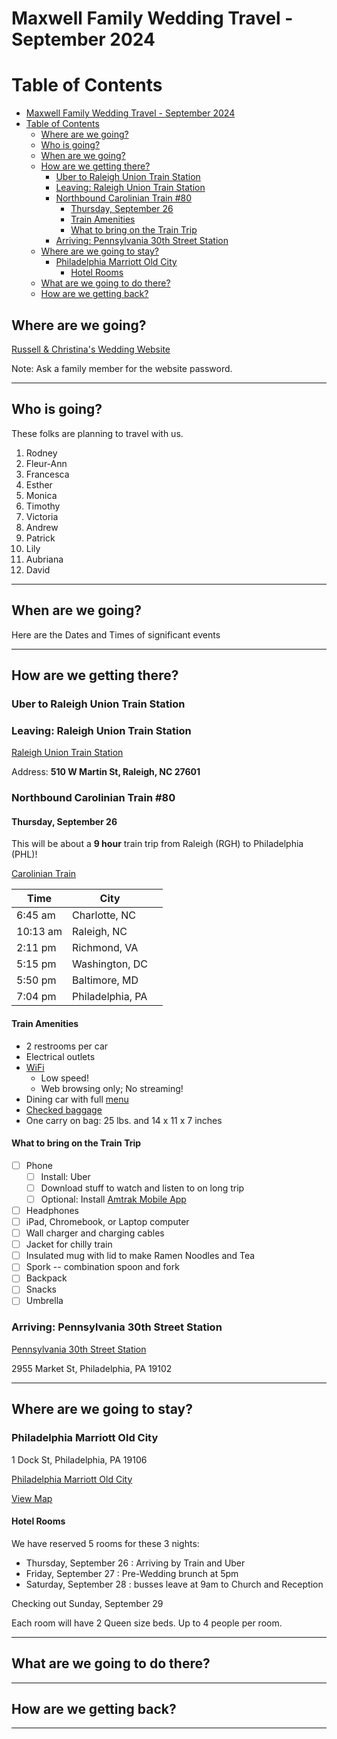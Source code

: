 # Maxwell Family Wedding Travel - September 2024

# Table of Contents
<!-- TOC -->
* [Maxwell Family Wedding Travel - September 2024](#maxwell-family-wedding-travel---september-2024)
* [Table of Contents](#table-of-contents)
  * [Where are we going?](#where-are-we-going)
  * [Who is going?](#who-is-going)
  * [When are we going?](#when-are-we-going)
  * [How are we getting there?](#how-are-we-getting-there)
    * [Uber to Raleigh Union Train Station](#uber-to-raleigh-union-train-station)
    * [Leaving: Raleigh Union Train Station](#leaving-raleigh-union-train-station)
    * [Northbound Carolinian Train #80](#northbound-carolinian-train-80)
      * [Thursday, September 26](#thursday-september-26)
      * [Train Amenities](#train-amenities)
      * [What to bring on the Train Trip](#what-to-bring-on-the-train-trip)
    * [Arriving: Pennsylvania 30th Street Station](#arriving-pennsylvania-30th-street-station)
  * [Where are we going to stay?](#where-are-we-going-to-stay)
    * [Philadelphia Marriott Old City](#philadelphia-marriott-old-city)
      * [Hotel Rooms](#hotel-rooms)
  * [What are we going to do there?](#what-are-we-going-to-do-there)
  * [How are we getting back?](#how-are-we-getting-back)
<!-- TOC -->

## Where are we going?

[Russell & Christina's Wedding Website](https://www.theknot.com/us/christina-paul-and-russell-maxwell-sep-2024)

Note: Ask a family member for the website password.

----

## Who is going?

These folks are planning to travel with us.

1. Rodney
1. Fleur-Ann
1. Francesca
1. Esther
1. Monica
1. Timothy
1. Victoria
1. Andrew
1. Patrick
1. Lily
1. Aubriana
1. David

----

## When are we going?

Here are the Dates and Times of significant events

---- 

## How are we getting there?

### Uber to Raleigh Union Train Station

### Leaving: Raleigh Union Train Station

[Raleigh Union Train Station](https://raleighnc.gov/transportation/places/raleigh-union-station)

Address: **510 W Martin St, Raleigh, NC 27601**

### Northbound Carolinian Train #80

#### Thursday, September 26

This will be about a **9 hour** train trip from Raleigh (RGH) to Philadelphia (PHL)!

[Carolinian Train](https://www.ncbytrain.org/schedules/Pages/carolinian.aspx)

| Time     | City             |   |
|----------|------------------|---|
| 6:45 am  | Charlotte, NC    |   |
| 10:13 am | Raleigh, NC      |   |
| 2:11 pm  | Richmond, VA     |   |
| 5:15 pm  | Washington, DC   |   |
| 5:50 pm  | Baltimore, MD    |   |
| 7:04 pm  | Philadelphia, PA |   |

#### Train Amenities

- 2 restrooms per car
- Electrical outlets
- [WiFi](https://www.amtrak.com/blog/how-amtrak-works/amtrak-wifi.html)
    - Low speed!
    - Web browsing only; No streaming!
- Dining car with full [menu](https://www.ncbytrain.org/Documents/carolinian-cafe-menu.pdf)
- [Checked baggage](https://www.ncbytrain.org/passenger-services/Pages/baggage.aspx)
- One carry on bag: 25 lbs. and 14 x 11 x 7 inches

#### What to bring on the Train Trip

- [ ] Phone
    - [ ] Install: Uber
    - [ ] Download stuff to watch and listen to on long trip
    - [ ] Optional: Install [Amtrak Mobile App](https://www.amtrak.com/planning-booking/mobile.html)
- [ ] Headphones
- [ ] iPad, Chromebook, or Laptop computer
- [ ] Wall charger and charging cables
- [ ] Jacket for chilly train
- [ ] Insulated mug with lid to make Ramen Noodles and Tea
- [ ] Spork -- combination spoon and fork
- [ ] Backpack
- [ ] Snacks
- [ ] Umbrella

### Arriving: Pennsylvania 30th Street Station

[Pennsylvania 30th Street Station](https://www.amtrak.com/stations/phl)

2955 Market St, Philadelphia, PA 19102

----

## Where are we going to stay?

### Philadelphia Marriott Old City

1 Dock St, Philadelphia, PA 19106

[Philadelphia Marriott Old City](https://www.marriott.com/en-us/hotels/phlmo-philadelphia-marriott-old-city/overview/)

[View Map](https://www.google.com/maps/place/39%C2%B056'47.1%22N+75%C2%B008'36.1%22W/@39.9464097,-75.1433679,17z/data=!3m1!4b1!4m4!3m3!8m2!3d39.9464097!4d-75.1433679?hl=en-US&entry=ttu&g_ep=EgoyMDI0MDgyOC4wIKXMDSoASAFQAw%3D%3D)

#### Hotel Rooms

We have reserved 5 rooms for these 3 nights:

- Thursday, September 26 : Arriving by Train and Uber
- Friday, September 27 : Pre-Wedding brunch at 5pm
- Saturday, September 28 : busses leave at 9am to Church and Reception

Checking out Sunday, September 29

Each room will have 2 Queen size beds.  Up to 4 people per room.

----

## What are we going to do there?

----

## How are we getting back?

----
